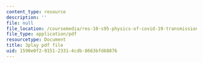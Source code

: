 ```yaml
---
content_type: resource
description: ''
file: null
file_location: /coursemedia/res-10-s95-physics-of-covid-19-transmission-fall-2020/1590e0f2915123314cdb8663bfd68876_nyuKHTzr6xA.pdf
file_type: application/pdf
resourcetype: Document
title: 3play pdf file
uid: 1590e0f2-9151-2331-4cdb-8663bfd68876
---
```

